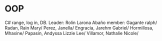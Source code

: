 # OOP
C# range, log in, DB.
Leader: Rolin Larona Abaño
member: 
Gagante ralph/
Radan, Rain Mary/
Perez, Janella/
Engracia, Jarehm Gabriel/
Hormillosa, Mhaxine/
Papasin, Andyssa Lizzie Lee/
Villamor, Nathalie Nicole/
